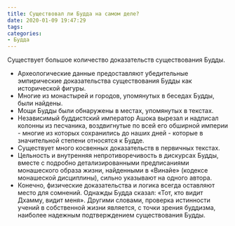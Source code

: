 ```yaml
---
title: Существовал ли Будда на самом деле?
date: 2020-01-09 19:47:29
tags:
categories:
- Будда
---
```

Существует большое количество доказательств существования Будды. <!--more-->

- Археологические данные предоставляют убедительные эмпирические доказательства существования Будды как исторической фигуры.
- Многие из монастырей и городов, упомянутых в беседах Будды, были найдены.
- Мощи Будды были обнаружены в местах, упомянутых в текстах.
- Независимый буддистский император Ашока вырезал и надписал колонны из песчаника, воздвигнутые по всей его обширной империи - многие из которых сохранились до наших дней - которые в значительной степени относятся к Будде.
- Существует много косвенных доказательств в первичных текстах.
- Цельность и  внутренняя непротиворечивость в дискурсах Будды, вместе с подробно детализированными предписаниями  монашеского образа жизни, найденными в «Винайе» (кодексе монашеской дисциплины), сильно указывают на одного автора.
- Конечно, физические доказательства и логика всегда оставляют место для сомнений. Однажды Будда сказал: «Тот, кто видит Дхамму, видит меня». Другими словами, проверка истинности учений в собственной жизни является, с точки зрения буддизма, наиболее надежным подтверждением существования Будды.